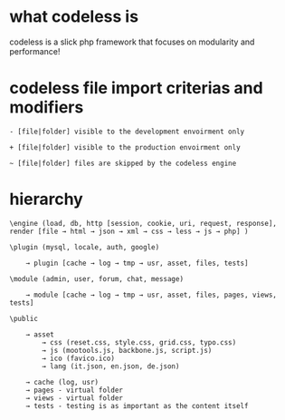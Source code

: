 # what codeless is

codeless is a slick php framework that focuses on modularity and performance!

# codeless file import criterias and modifiers

	- [file|folder] visible to the development envoirment only

	+ [file|folder] visible to the production envoirment only

	~ [file|folder] files are skipped by the codeless engine

# hierarchy

	\engine (load, db, http [session, cookie, uri, request, response], render [file → html → json → xml → css → less → js → php] )

	\plugin (mysql, locale, auth, google)

		→ plugin [cache → log → tmp → usr, asset, files, tests]

	\module (admin, user, forum, chat, message)

		→ module [cache → log → tmp → usr, asset, files, pages, views, tests]
		
	\public

		→ asset
			→ css (reset.css, style.css, grid.css, typo.css)
			→ js (mootools.js, backbone.js, script.js)
			→ ico (favico.ico)
			→ lang (it.json, en.json, de.json)

		→ cache (log, usr)
		→ pages - virtual folder
		→ views - virtual folder
		→ tests - testing is as important as the content itself